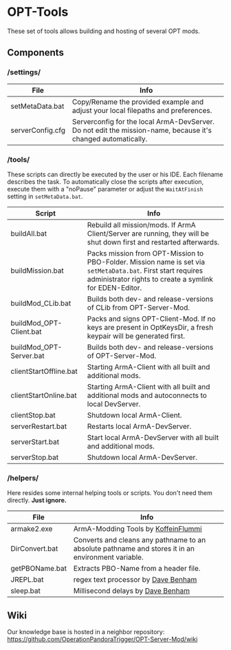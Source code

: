 # OPT-Tools
These set of tools allows building and hosting of several OPT mods.

## Components

### /settings/

| File | Info |
|------|------|
| setMetaData.bat | Copy/Rename the provided example and adjust your local filepaths and preferences. |
| serverConfig.cfg | Serverconfig for the local ArmA-DevServer. Do not edit the mission-name, because it's changed automatically. |

### /tools/
These scripts can directly be executed by the user or his IDE. Each filename describes the task.
To automatically close the scripts after execution, execute them with a "noPause" parameter or adjust the `WaitAtFinish` setting in `setMetaData.bat`.

| Script | Info |
|--------|------|
| buildAll.bat | Rebuild all mission/mods. If ArmA Client/Server are running, they will be shut down first and restarted afterwards. |
| buildMission.bat | Packs mission from OPT-Mission to PBO-Folder. Mission name is set via `setMetaData.bat`. First start requires administrator rights to create a symlink for EDEN-Editor. |
| buildMod_CLib.bat | Builds both dev- and release-versions of CLib from OPT-Server-Mod. |
| buildMod_OPT-Client.bat | Packs and signs OPT-Client-Mod. If no keys are present in OptKeysDir, a fresh keypair will be generated first. |
| buildMod_OPT-Server.bat | Builds both dev- and release-versions of OPT-Server-Mod. |
| clientStartOffline.bat | Starting ArmA-Client with all built and additional mods. |
| clientStartOnline.bat | Starting ArmA-Client with all built and additional mods and autoconnects to local DevServer. |
| clientStop.bat | Shutdown local ArmA-Client. |
| serverRestart.bat | Restarts local ArmA-DevServer. |
| serverStart.bat | Start local ArmA-DevServer with all built and additional mods. |
| serverStop.bat | Shutdown local ArmA-DevServer. |

### /helpers/
Here resides some internal helping tools or scripts. You don't need them directly. **Just ignore.**

| File | Info |
|------|------|
| armake2.exe | ArmA-Modding Tools by [KoffeinFlummi](https://github.com/KoffeinFlummi/armake2) |
| DirConvert.bat | Converts and cleans any pathname to an absolute pathname and stores it in an environment variable. |
| getPBOName.bat | Extracts PBO-Name from a header file. |
| JREPL.bat | regex text processor by [Dave Benham](https://www.dostips.com/forum/viewtopic.php?t=6044) |
| sleep.bat | Millisecond delays by [Dave Benham](https://stackoverflow.com/questions/29732878/delay-a-batch-file-in-under-a-second/29879492#29879492) |

## Wiki
Our knowledge base is hosted in a neighbor repository:
https://github.com/OperationPandoraTrigger/OPT-Server-Mod/wiki